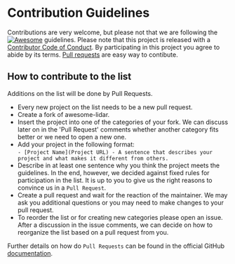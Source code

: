 # Contribution Guidelines
Contributions are very welcome, but please not that we are following the [![Awesome](https://awesome.re/badge.svg)](https://awesome.re) guidelines. Please note that this project is released with a [Contributor Code of Conduct](https://github.com/sindresorhus/awesome/blob/main/code-of-conduct.md). By participating in this project you agree to abide by its terms.
[Pull requests](https://docs.github.com/en/github/collaborating-with-issues-and-pull-requests/about-pull-requests) are easy way to contibute.

## How to contribute to the list      
Additions on the list will be done by Pull Requests.      

- Every new project on the list needs to be a new pull request.      
- Create a fork of awesome-lidar.          
- Insert the project into one of the categories of your fork. We can discuss later on in the 'Pull Request' comments whether another category fits better or we need to open a new one.          
- Add your project in the following format:           
 ``- [Project Name](Project URL) - A sentence that describes your project and what makes it different from others.``
- Describe in at least one sentence why you think the project meets the guidelines. In the end, however, we decided against fixed rules for participation in the list. It is up to you to give us the right reasons to convince us in a ``Pull Request``.    
- Create a pull request and wait for the reaction of the maintainer. We may ask you additional questions or you may need to make changes to your pull request.    
- To reorder the list or for creating new categories please open an issue. After a discussion in the issue comments, we can decide on how to reorganize the list based on a pull request from you.     

Further details on how do `Pull Requests` can be found in the official GitHub [documentation](https://docs.github.com/en/free-pro-team@latest/github/collaborating-with-issues-and-pull-requests/creating-a-pull-request).
